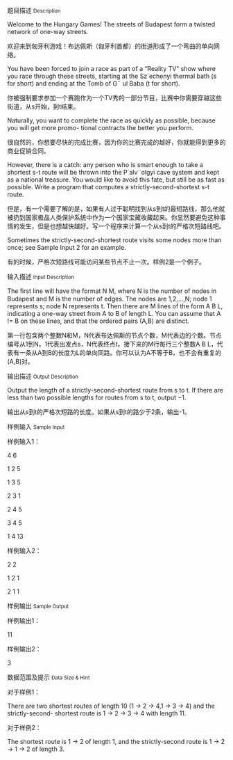 <div class="panel panel-default">
<div class="area-title">
<span>
题目描述
<small>Description</small>
</span></div>
<div class="panel-body">

<p>Welcome to the Hungary Games! The streets of Budapest form a twisted network of one-way streets.</p>
<p>欢迎来到匈牙利游戏！布达佩斯（匈牙利首都）的街道形成了一个弯曲的单向网络。</p>
<p>You have been forced to join a race as part of a “Reality TV” show where you race through these streets, starting at the Sz´echenyi thermal bath (s for short) and ending at the Tomb of G¨ ul Baba (t for short).</p>
<p>你被强制要求参加一个赛跑作为一个TV秀的一部分节目，比赛中你需要穿越这些街道，从s开始，到t结束。</p>
<p>Naturally, you want to complete the race as quickly as possible, because you will get more promo- tional contracts the better you perform.</p>
<p>很自然的，你想要尽快的完成比赛，因为你的比赛完成的越好，你就能得到更多的商业促销合同。</p>
<p>However, there is a catch: any person who is smart enough to take a shortest s-t route will be thrown into the P´alv¨olgyi cave system and kept as a national treasure. You would like to avoid this fate, but still be as fast as possible. Write a program that computes a strictly-second-shortest s-t route.</p>
<p>但是，有一个需要了解的是，如果有人过于聪明找到从s到t的最短路线，那么他就被扔到国家极品人类保护系统中作为一个国家宝藏收藏起来。你显然要避免这种事情的发生，但是也想越快越好。写一个程序来计算一个从s到t的严格次短路线吧。</p>
<p><span style="">Sometimes the strictly-second-shortest route visits some nodes more than once; see Sample Input 2 for an example.</span></p>
<p><span style="">有的时候，严格次短路线可能访问某些节点不止一次。样例2是一个例子。</span></p>

</div>
</div>

<div class="panel panel-default">
<div class="area-title">
<span>
输入描述
<small>Input Description</small>
</span></div>
<div class="panel-body">
<p>The ﬁrst line will have the format N M, where N is the number of nodes in Budapest and M is the number of edges. The nodes are 1,2,...,N; node 1 represents s; node N represents t. Then there are M lines of the form A B L, indicating a one-way street from A to B of length L. You can assume that A != B on these lines, and that the ordered pairs (A,B) are distinct.</p>
<p>第一行包含两个整数N和M，N代表布达佩斯的节点个数，M代表边的个数。节点编号从1到N。1代表出发点s，N代表终点t。接下来的M行每行三个整数A B L，代表有一条从A到B的长度为L的单向同路。你可以认为A不等于B，也不会有重复的(A,B)对。</p>

</div>
</div>
<div  class="panel panel-default">
<div class="area-title">
<span>
输出描述
<small>Output Description</small>
</span></div>
<div class="panel-body">

<p>Output the length of a strictly-second-shortest route from s to t. If there are less than two possible lengths for routes from s to t, output &minus;1.</p>
<p>输出从s到t的严格次短路的长度。如果从s到t的路少于2条，输出-1。</p>

</div>
</div>


<div class="panel panel-default">
<div class="area-title">
<span>
样例输入
<small>Sample Input</small>
</span></div>
<div class="panel-body">
<p>样例输入1：</p>
<p>4 6</p>
<p>1 2 5</p>
<p>1 3 5</p>
<p>2 3 1</p>
<p>2 4 5</p>
<p>3 4 5</p>
<p>1 4 13</p>
<p>样例输入2：</p>
<p>2 2</p>
<p>1 2 1</p>
<p>2 1 1</p>

</div>
</div>

<div class="panel panel-default">
<div class="area-title">
<span>
样例输出
<small>Sample Output</small>
</span></div>
<div class="panel-body">
<p>样例输出1：</p>
<p>11</p>
<p>样例输出2：</p>
<p>3</p>

</div>
</div>

<div class="panel panel-default">
<div class="area-title">
<span>
数据范围及提示
<small>Data Size & Hint</small>
</span></div>
<div class="panel-body">
<p>对于样例1：</p>
<p>There are two shortest routes of length 10 (1 → 2 → 4,1 → 3 → 4) and the strictly-second- shortest route is 1 → 2 → 3 → 4 with length 11.</p>
<p>对于样例2：</p>
<p>The shortest route is 1 → 2 of length 1, and the strictly-second route is 1 → 2 → 1 → 2 of length 3.</p>
</div>
</div>